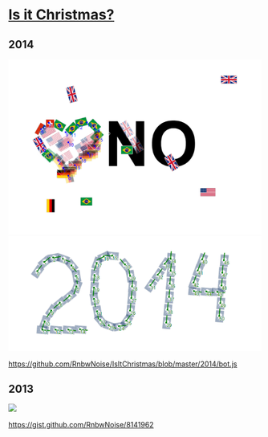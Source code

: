 # [Is it Christmas?](https://github.com/isitchristmas)

## 2014

![](https://github.com/RnbwNoise/IsItChristmas/blob/master/2014/screenshot-heart.png)
![](https://github.com/RnbwNoise/IsItChristmas/blob/master/2014/screenshot-editor.png)

https://github.com/RnbwNoise/IsItChristmas/blob/master/2014/bot.js

## 2013

![](https://konklone.com/assets/images/blog/iic-2013/hearttttt.png)

https://gist.github.com/RnbwNoise/8141962